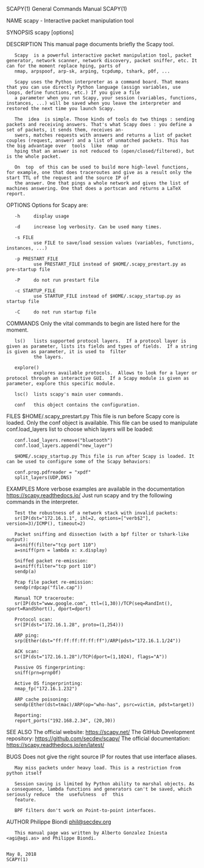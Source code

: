 SCAPY(1)                                                                          General Commands Manual                                                                         SCAPY(1)

NAME
       scapy - Interactive packet manipulation tool

SYNOPSIS
       scapy [options]

DESCRIPTION
       This manual page documents briefly the Scapy tool.

       Scapy  is a powerful interactive packet manipulation tool, packet generator, network scanner, network discovery, packet sniffer, etc. It can for the moment replace hping, parts of
       nmap, arpspoof, arp-sk, arping, tcpdump, tshark, p0f, ...

       Scapy uses the Python interpreter as a command board. That means that you can use directly Python language (assign variables, use loops, define functions, etc.) If you give a file
       a parameter when you run Scapy, your session (variables, functions, instances, ...) will be saved when you leave the interpreter and restored the next time you launch Scapy.

       The  idea  is simple. Those kinds of tools do two things : sending packets and receiving answers. That's what Scapy does : you define a set of packets, it sends them, receives an‐
       swers, matches requests with answers and returns a list of packet couples (request, answer) and a list of unmatched packets. This has the big advantage over  tools  like  nmap  or
       hping that an answer is not reduced to (open/closed/filtered), but is the whole packet.

       On  top  of this can be used to build more high-level functions, for example, one that does traceroutes and give as a result only the start TTL of the request and the source IP of
       the answer. One that pings a whole network and gives the list of machines answering. One that does a portscan and returns a LaTeX report.

OPTIONS
       Options for Scapy are:

       -h     display usage

       -d     increase log verbosity. Can be used many times.

       -s FILE
              use FILE to save/load session values (variables, functions, instances, ...)

       -p PRESTART_FILE
              use PRESTART_FILE instead of $HOME/.scapy_prestart.py as pre-startup file

       -P     do not run prestart file

       -c STARTUP_FILE
              use STARTUP_FILE instead of $HOME/.scapy_startup.py as startup file

       -C     do not run startup file

COMMANDS
       Only the vital commands to begin are listed here for the moment.

       ls()   lists supported protocol layers.  If a protocol layer is given as parameter, lists its fields and types of fields.  If a string is given as parameter, it is used to  filter
              the layers.

       explore()
              explores available protocols.  Allows to look for a layer or protocol through an interactive GUI.  If a Scapy module is given as parameter, explore this specific module.

       lsc()  lists scapy's main user commands.

       conf   this object contains the configuration.

FILES
       $HOME/.scapy_prestart.py This file is run before Scapy core is loaded. Only the conf object is available. This file can be used to manipulate conf.load_layers list to choose which
       layers will be loaded:

       conf.load_layers.remove("bluetooth")
       conf.load_layers.append("new_layer")

       $HOME/.scapy_startup.py This file is run after Scapy is loaded. It can be used to configure some of the Scapy behaviors:

       conf.prog.pdfreader = "xpdf"
       split_layers(UDP,DNS)

EXAMPLES
       More verbose examples are available in the documentation https://scapy.readthedocs.io/ Just run scapy and try the following commands in the interpreter.

       Test the robustness of a network stack with invalid packets:
       sr(IP(dst="172.16.1.1", ihl=2, options=["verb$2"], version=3)/ICMP(), timeout=2)

       Packet sniffing and dissection (with a bpf filter or tshark-like output):
       a=sniff(filter="tcp port 110")
       a=sniff(prn = lambda x: x.display)

       Sniffed packet re-emission:
       a=sniff(filter="tcp port 110")
       sendp(a)

       Pcap file packet re-emission:
       sendp(rdpcap("file.cap"))

       Manual TCP traceroute:
       sr(IP(dst="www.google.com", ttl=(1,30))/TCP(seq=RandInt(), sport=RandShort(), dport=dport)

       Protocol scan:
       sr(IP(dst="172.16.1.28", proto=(1,254)))

       ARP ping:
       srp(Ether(dst="ff:ff:ff:ff:ff:ff")/ARP(pdst="172.16.1.1/24"))

       ACK scan:
       sr(IP(dst="172.16.1.28")/TCP(dport=(1,1024), flags="A"))

       Passive OS fingerprinting:
       sniff(prn=prnp0f)

       Active OS fingerprinting:
       nmap_fp("172.16.1.232")

       ARP cache poisoning:
       sendp(Ether(dst=tmac)/ARP(op="who-has", psrc=victim, pdst=target))

       Reporting:
       report_ports("192.168.2.34", (20,30))

SEE ALSO
       The official website: https://scapy.net/
       The GitHub Development repository: https://github.com/secdev/scapy/
       The official documentation: https://scapy.readthedocs.io/en/latest/

BUGS
       Does not give the right source IP for routes that use interface aliases.

       May miss packets under heavy load. This is a restriction from python itself

       Session saving is limited by Python ability to marshal objects. As a consequence, lambda functions and generators can't be saved, which seriously reduce  the  usefulness  of  this
       feature.

       BPF filters don't work on Point-to-point interfaces.

AUTHOR
       Philippe Biondi <phil@secdev.org>

       This manual page was written by Alberto Gonzalez Iniesta <agi@agi.as> and Philippe Biondi.

                                                                                        May 8, 2018                                                                               SCAPY(1)
